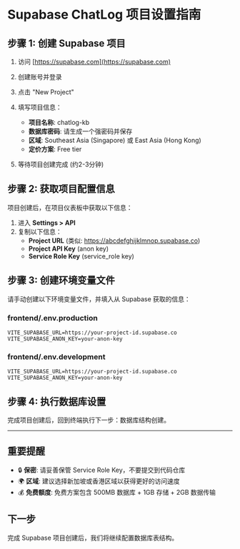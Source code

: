 # Supabase ChatLog 项目设置指南

## 步骤 1: 创建 Supabase 项目

1. 访问 [https://supabase.com](https://supabase.com)
2. 创建账号并登录
3. 点击 "New Project"
4. 填写项目信息：
   - **项目名称**: chatlog-kb
   - **数据库密码**: 请生成一个强密码并保存
   - **区域**: Southeast Asia (Singapore) 或 East Asia (Hong Kong)
   - **定价方案**: Free tier

5. 等待项目创建完成 (约2-3分钟)

## 步骤 2: 获取项目配置信息

项目创建后，在项目仪表板中获取以下信息：

1. 进入 **Settings > API**
2. 复制以下信息：
   - **Project URL** (类似: https://abcdefghijklmnop.supabase.co)
   - **Project API Key** (anon key)
   - **Service Role Key** (service_role key)

## 步骤 3: 创建环境变量文件

请手动创建以下环境变量文件，并填入从 Supabase 获取的信息：

### frontend/.env.production
```
VITE_SUPABASE_URL=https://your-project-id.supabase.co
VITE_SUPABASE_ANON_KEY=your-anon-key
```

### frontend/.env.development
```
VITE_SUPABASE_URL=https://your-project-id.supabase.co
VITE_SUPABASE_ANON_KEY=your-anon-key
```

## 步骤 4: 执行数据库设置

完成项目创建后，回到终端执行下一步：数据库结构创建。

---

## 重要提醒

- 🔒 **保密**: 请妥善保管 Service Role Key，不要提交到代码仓库
- 🌍 **区域**: 建议选择新加坡或香港区域以获得更好的访问速度
- 💰 **免费额度**: 免费方案包含 500MB 数据库 + 1GB 存储 + 2GB 数据传输

## 下一步

完成 Supabase 项目创建后，我们将继续配置数据库表结构。